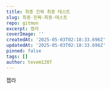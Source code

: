 ```yaml
---
title: 최종 진짜 최종 테스트
slug: 최종-진짜-최종-테스트
repo: gitmon
excerpt: 젭라
coverImage: ''
createdAt: '2025-05-03T02:18:33.696Z'
updatedAt: '2025-05-03T02:18:33.696Z'
pinned: false
tags: []
author: tevem1207
---
```

젭라

